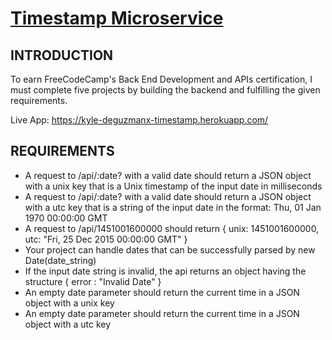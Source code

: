 
# [Timestamp Microservice](https://www.freecodecamp.org/learn/apis-and-microservices/apis-and-microservices-projects/timestamp-microservice)

## INTRODUCTION
To earn FreeCodeCamp's Back End Development and APIs certification, I must complete five projects by building the backend and fulfilling the given requirements.

Live App: https://kyle-deguzmanx-timestamp.herokuapp.com/

## REQUIREMENTS

- A request to /api/:date? with a valid date should return a JSON object with a unix key that is a Unix timestamp of the input date in milliseconds  
- A request to /api/:date? with a valid date should return a JSON object with a utc key that is a string of the input date in the format: Thu, 01 Jan 1970 00:00:00 GMT
- A request to /api/1451001600000 should return { unix: 1451001600000, utc: "Fri, 25 Dec 2015 00:00:00 GMT" }
- Your project can handle dates that can be successfully parsed by new Date(date_string)
- If the input date string is invalid, the api returns an object having the structure { error : "Invalid Date" }
- An empty date parameter should return the current time in a JSON object with a unix key
- An empty date parameter should return the current time in a JSON object with a utc key
